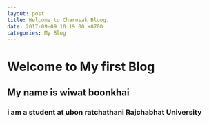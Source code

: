 ```yaml
---
layout: post
title: Welcome to Charnsak Bloog.
date: 2017-09-09 10:19:00 +0700
categories: My Blog
---
```


# Welcome to My first Blog
## My name is wiwat boonkhai
### i am a student at ubon ratchathani Rajchabhat University
